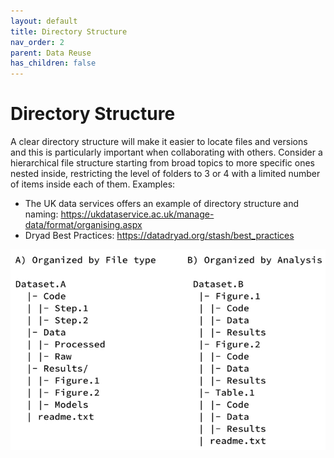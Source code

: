 ```yaml
---
layout: default
title: Directory Structure
nav_order: 2
parent: Data Reuse
has_children: false
---
```

# Directory Structure 

A clear directory structure will make it easier to locate files and versions and this is particularly important when collaborating with others. Consider a hierarchical file structure starting from broad topics to more specific ones nested inside, restricting the level of folders to 3 or 4 with a limited number of items inside each of them. 
Examples:
- The UK data services offers an example of directory structure and naming: https://ukdataservice.ac.uk/manage-data/format/organising.aspx 
- Dryad Best Practices: https://datadryad.org/stash/best_practices 

![Directory Structure](../img/dataset-structure.jpeg)

